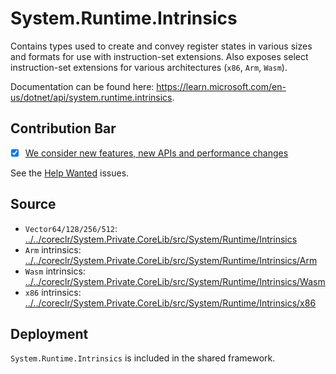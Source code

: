 # System.Runtime.Intrinsics
Contains types used to create and convey register states in various sizes and formats for use with instruction-set extensions. Also exposes select instruction-set extensions for various architectures (`x86`, `Arm`, `Wasm`).

Documentation can be found here: https://learn.microsoft.com/en-us/dotnet/api/system.runtime.intrinsics.

## Contribution Bar
- [x] [We consider new features, new APIs and performance changes](../../libraries/README.md#primary-bar)

See the [Help Wanted](https://github.com/dotnet/runtime/issues?q=is%3Aissue+is%3Aopen+label%3Aarea-System.Runtime.Intrinsics+label%3A%22help+wanted%22+) issues.

## Source
* `Vector64/128/256/512`: [../../coreclr/System.Private.CoreLib/src/System/Runtime/Intrinsics](../../coreclr/System.Private.CoreLib/src/System/Runtime/Intrinsics)
* `Arm` intrinsics: [../../coreclr/System.Private.CoreLib/src/System/Runtime/Intrinsics/Arm](../../coreclr/System.Private.CoreLib/src/System/Runtime/Intrinsics/Arm)
* `Wasm` intrinsics: [../../coreclr/System.Private.CoreLib/src/System/Runtime/Intrinsics/Wasm](../../coreclr/System.Private.CoreLib/src/System/Runtime/Intrinsics/Wasm)
* `x86` intrinsics: [../../coreclr/System.Private.CoreLib/src/System/Runtime/Intrinsics/x86](../../coreclr/System.Private.CoreLib/src/System/Runtime/Intrinsics/x86)

## Deployment
`System.Runtime.Intrinsics` is included in the shared framework.
